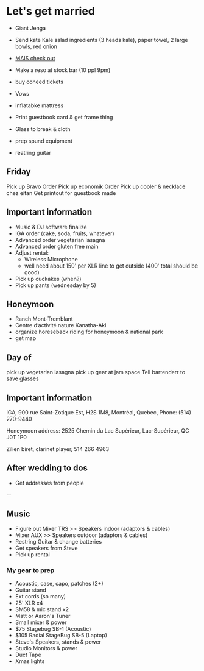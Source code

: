 # Let's get married

- Giant Jenga
- Send kate Kale salad ingredients (3 heads kale), paper towel, 2 large bowls, red onion
- [MAIS check out](http://restaurantmais.com/)
- Make a reso at stock bar (10 ppl 9pm)
- buy coheed tickets
- Vows
- inflatabke mattress

- Print guestbook card & get frame thing
- Glass to break & cloth
- prep spund equipment
- reatring guitar

## Friday

Pick up Bravo Order
Pick up economik Order
Pick up cooler & necklace chez eitan
Get printout for guestbook made


## Important information
- Music & DJ software finalize
- IGA order (cake, soda, fruits, whatever)
- Advanced order vegetarian lasagna
- Advanced order gluten free main
- Adjust rental:
  - Wireless Microphone
  - well need about 150' per XLR line to get outside (400' total should be good)
- Pick up cuckakes (when?)
- Pick up pants (wednesday by 5)

## Honeymoon

- Ranch Mont-Tremblant
- Centre d’activité nature Kanatha-Aki
- organize horeseback riding for honeymoon & national park
- get map

## Day of

pick up vegetarian lasagna
pick up gear at jam space
Tell bartenderr to save glasses

## Important information

IGA, 900 rue Saint-Zotique Est, H2S 1M8, Montréal, Quebec, Phone: (514) 270-9440

Honeymoon address: 2525 Chemin du Lac Supérieur, Lac-Supérieur, QC J0T 1P0

Zilien biret, clarinet player, 514 266 4963

## After wedding to dos

- Get addresses from people

--

## Music

- Figure out Mixer TRS >> Speakers indoor (adaptors & cables)
- Mixer AUX >> Speakers outdoor (adaptors & cables)
- Restring Guitar & change batteries
- Get speakers from Steve
- Pick up rental

### My gear to prep

- Acoustic, case, capo, patches (2+)
- Guitar stand
- Ext cords (so many)
- 25' XLR x4
- SM58 & mic stand x2
- Matt or Aaron's Tuner
- Small mixer & power
- $75 Stagebug SB-1 (Acoustic)
- $105 Radial StageBug SB-5 (Laptop)
- Steve's Speakers, stands & power
- Studio Monitors & power
- Duct Tape
- Xmas lights

